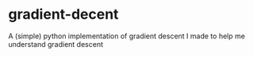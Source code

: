 # gradient-decent
A (simple) python implementation of gradient descent I made to help me understand gradient descent
